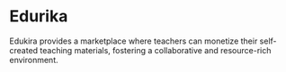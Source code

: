 # Edurika

Edukira provides a marketplace where teachers can monetize their self-created teaching materials, fostering a collaborative and resource-rich environment.
